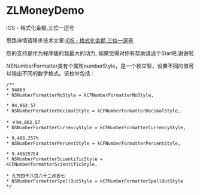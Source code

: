 # ZLMoneyDemo
iOS - 格式化金额,三位一逗号


思路详情请移步技术文章:[iOS - 格式化金额,三位一逗号](http://www.jianshu.com/p/f58a9599ffe2)

您的支持是作为程序媛的我最大的动力, 如果觉得对你有帮助请送个Star吧,谢谢啦

NSNumberFormatter类有个属性numberStyle，是一个枚举型，设置不同的值可以输出不同的数字格式。该枚举包括：

```
/**
* 94863
* NSNumberFormatterNoStyle = kCFNumberFormatterNoStyle,

* 94,862.57
* NSNumberFormatterDecimalStyle = kCFNumberFormatterDecimalStyle, 

* ￥94,862.57
* NSNumberFormatterCurrencyStyle = kCFNumberFormatterCurrencyStyle, 

* 9,486,257%
* NSNumberFormatterPercentStyle = kCFNumberFormatterPercentStyle,

* 9.486257E4
* NSNumberFormatterScientificStyle = kCFNumberFormatterScientificStyle,

* 九万四千八百六十二点五七
* NSNumberFormatterSpellOutStyle = kCFNumberFormatterSpellOutStyle 
*/
```

